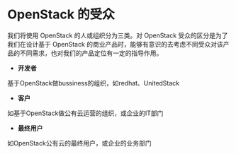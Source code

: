 # OpenStack 的受众

我们将使用 OpenStack 的人或组织分为三类。对 OpenStack 受众的区分是为了我们在设计基于 OpenStack 的商业产品时，能够有意识的去考虑不同受众对该产品的不同需求，也对我们的产品定位有一定的指导作用。

* **开发者**

 基于OpenStack做bussiness的组织，如redhat、UnitedStack

* **客户**

 如基于OpenStack做公有云运营的组织，或企业的IT部门

* **最终用户**

 如OpenStack公有云的最终用户，或企业的业务部门